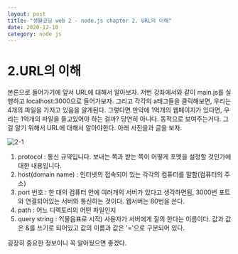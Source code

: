 ```yaml
---
layout: post
title: "생활코딩 web 2 - node.js chapter 2. URL의 이해"
date: 2020-12-10
category: node js
---
```

# 2.URL의 이해
본론으로 들어가기에 앞서 URL에 대해서 알아보자. 저번 강좌에서와 같이 main.js를 실행하고 localhost:3000으로 들어가보자. 그리고 각각의 a태그들을 클릭해보면, 우리는 4개의 파일을 가지고 있음을 알게된다. 그렇다면 만약에 1억개의 웹페이지가 있다면, 우리는 1억개의 파일을 들고있어야 하는 걸까? 당연히 아니다. 동적으로 보여주는거다. 그걸 알기 위해서 URL에 대해서 알아야한다. 아래 사진을과 글을 보자.   

![2-1](https://user-images.githubusercontent.com/60607880/101779957-4020d400-3b39-11eb-9101-50ec44833c68.PNG)   
1. protocol : 통신 규약입니다. 보내는 쪽과 받는 쪽이 어떻게 포멧을 설정할 것인가에 대한 내용입니다.   
2. host(domain name) : 인터넷의 접속되어 있는 각각의 컴퓨터를 말함(컴퓨터의 주소)   
3. port 번호 : 한 대의 컴퓨터 안에 여러개의 서버가 있다고 생각하면됨, 3000번 포트와 연결되어있는 서버와 통신하는 것이다. 웹서버는 80번을 쓴다.   
4. path : 어느 디렉토리의 어떤 파일인지   
5. query string : ?(물음표로 시작) 사용자가 서버에게 질의 한다는 이름이다. 값과 값은 &를 쓰기로 되어있고 값의 이름과 값은 '='으로 구분되어 있다.   

굉장히 중요한 정보이니 꼭 알아뒀으면 좋겠다.
